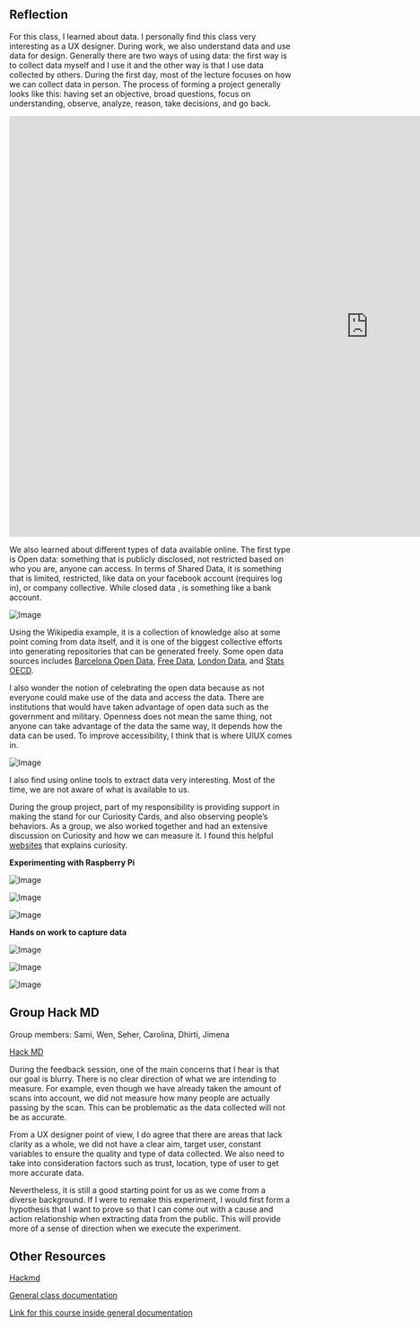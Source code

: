 ## Reflection

For this class, I learned about data. I personally find this class very interesting as a UX designer. During work, we also understand data and use data for design. Generally there are two ways of using data: the first way is to collect data myself and I use it and the other way is that I use data collected by others. During the first day, most of the lecture focuses on how we can collect data in person. The process of forming a project generally looks like this: having set an objective, broad questions, focus on understanding, observe, analyze, reason, take decisions, and go back.

<iframe src="https://docs.google.com/presentation/d/e/2PACX-1vTaQ-zItk9JuS2hvK6yjJT9_VD40yNBHH8aHkljvpnY_p3u7nVO4s28fAj0aktIp8mH827LGgqnhYUC/embed?start=true&loop=true&delayms=3000" frameborder="0" width="1280" height="749" allowfullscreen="true" mozallowfullscreen="true" webkitallowfullscreen="true"></iframe>

We also learned about different types of data available online. The first type is Open data: something that is publicly disclosed, not restricted based on who you are, anyone can access. In terms of Shared Data, it is something that is limited, restricted, like data on your facebook account (requires log in), or company collective. While closed data , is something like a bank account.

![Image](../images/term02/09_Measuring%20the%20World/WhatsApp%20Image%202023-03-10%20at%2011.51.20%20AM.jpeg)

Using the Wikipedia example, it is a collection of knowledge also at some point coming from data itself, and it is one of the biggest collective efforts into generating repositories that can be generated freely. Some open data sources includes [Barcelona Open Data](https://opendata-ajuntament.barcelona.cat/en), [Free Data](https://www.interviewquery.com/p/free-datasets), [London Data](https://data.london.gov.uk/), and [Stats OECD](https://stats.oecd.org/).

I also wonder the notion of celebrating the open data because as not everyone could make use of the data and access the data. There are institutions that would have taken advantage of open data such as the government and military. Openness does not mean the same thing, not anyone can take advantage of the data the same way, it depends how the data can be used. To improve accessibility, I think that is where UIUX comes in.

![Image](../images/term02/09_Measuring%20the%20World/WhatsApp%20Image%202023-03-10%20at%2011.51.21%20AM.jpeg)

I also find using online tools to extract data very interesting. Most of the time, we are not aware of what is available to us.

During the group project, part of my responsibility is providing support in making the stand for our Curiosity Cards, and also observing people’s behaviors. As a group, we also worked together and had an extensive discussion on Curiosity and how we can measure it. I found this helpful [websites](https://oxford-review.com/the-5dc-dimensions-of-curiosity-and-the-curious-people/#17-reference) that explains curiosity.

**Experimenting with Raspberry Pi**

![Image](../images/term02/09_Measuring%20the%20World/WhatsApp%20Image%202023-03-10%20at%2011.51.18%20AM.jpeg)

![Image](../images/term02/09_Measuring%20the%20World/WhatsApp%20Image%202023-03-10%20at%2011.51.19%20AM%20(1).jpeg)

![Image](../images/term02/09_Measuring%20the%20World/WhatsApp%20Image%202023-03-10%20at%2011.51.19%20AM.jpeg)

**Hands on work to capture data**

![Image](../images/term02/09_Measuring%20the%20World/WhatsApp%20Image%202023-03-10%20at%2011.51.21%20AM%20(1).jpeg)

![Image](../images/term02/09_Measuring%20the%20World/WhatsApp%20Image%202023-03-10%20at%2011.51.22%20AM.jpeg)

![Image](../images/term02/09_Measuring%20the%20World/WhatsApp%20Image%202023-03-10%20at%2011.51.23%20AM.jpeg)

## Group Hack MD

Group members: Sami, Wen, Seher, Carolina, Dhirti, Jimena

[Hack MD](https://hackmd.io/6pe4C8EkSCmeJyPlKlmLGQ?both#Sense-Making-Journal--Triggering-Curiosity)

During the feedback session, one of the main concerns that I hear is that our goal is blurry. There is no clear direction of what we are intending to measure. For example, even though we have already taken the amount of scans into account, we did not measure how many people are actually passing by the scan. This can be problematic as the data collected will not be as accurate. 

From a UX designer point of view, I do agree that there are areas that lack clarity as a whole, we did not have a clear aim, target user, constant variables to ensure the quality and type of data collected. We also need to take into consideration factors such as trust, location, type of user to get more accurate data.

Nevertheless, it is still a good starting point for us as we come from a diverse background. If I were to remake this experiment, I would first form a hypothesis that I want to prove so that I can come out with a cause and action relationship when extracting data from the public. This will provide more of a sense of direction when we execute the experiment.


## Other Resources

[Hackmd](https://hackmd.io/-6tpUjtTSpGx1vILGgJbUg?view)

[General class documentation](https://fablabbcn-projects.gitlab.io/learning/educational-docs/mdef/)

[Link for this course inside general documentation](https://fablabbcn-projects.gitlab.io/learning/educational-docs/mdef/classes/measuring-the-world/)